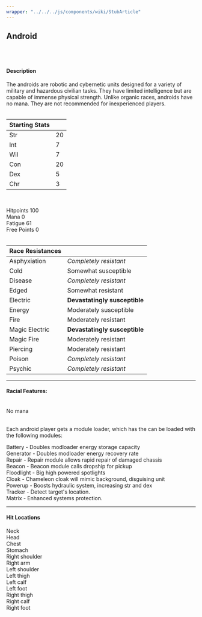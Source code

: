 ```yaml
---
wrapper: "../../../js/components/wiki/StubArticle"
---
```



## Android
<br><br>
#### Description<br>
The androids are robotic and cybernetic units designed for a variety of military and hazardous civilian tasks.  They have limited intelligence but are capable of immense physical strength.  Unlike organic races, androids have no mana.  They are not recommended for inexperienced players.<br><br>

|Starting Stats| |
|:---|:---|
|Str | 20 |
|Int | 7 |
|Wil | 7 |
|Con | 20 |
|Dex | 5 |
|Chr | 3 |

 <br>




Hitpoints	100 <br>
Mana		0<br> 
Fatigue		61<br> 
Free Points	0<br> 
<br>

|Race Resistances| |
|:---|:---|
| Asphyxiation | *Completely resistant* |
| Cold | Somewhat susceptible |
| Disease| *Completely resistant* |
| Edged | Somewhat resistant |
| Electric | **Devastatingly susceptible** | 
| Energy | Moderately susceptible |
| Fire | Moderately resistant |
| Magic Electric | **Devastatingly susceptible** |
| Magic Fire | Moderately resistant |
| Piercing | Moderately resistant |
| Poison | *Completely resistant* |
| Psychic | *Completely resistant* |

---

#### Racial Features:
<br>
No mana
<br><br>


Each android player gets a module loader, which has the can be loaded with the following modules:
<br>

Battery    - Doubles modloader energy storage capacity<br>
Generator  - Doubles modloader energy recovery rate<br>
Repair     - Repair module allows rapid repair of damaged chassis<br>
Beacon     - Beacon module calls dropship for pickup<br>
Floodlight - Big high powered spotlights<br>
Cloak      - Chameleon cloak will mimic background, disguising unit<br>
Powerup    - Boosts hydraulic system, increasing str and dex<br>
Tracker    - Detect target's location.<br>
Matrix     - Enhanced systems protection.<br>



---


#### Hit Locations
Neck<br>
Head<br>
Chest<br>
Stomach<br>
Right shoulder<br>
Right arm<br>
Left shoulder<br>
Left thigh<br>
Left calf<br>
Left foot<br>
Right thigh<br>
Right calf<br>
Right foot<br>


